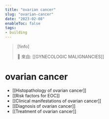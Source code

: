 ```yaml
---
title: "ovarian cancer"
slug: "ovarian-cancer"
date: "2023-02-08"
enableToc: false
tags:
- building
---
```


> [!info]
>
> 🌱 來自: [[GYNECOLOGIC MALIGNANCIES]]

# ovarian cancer

* [[Histopathology of ovarian cancer]]
* [[Risk factors for EOC]]
* [[Clinical manifestations of ovarian cancer]]
* [[Diagnosis of ovarian cancer]]
* [[Treatment of ovarian cancer]]

